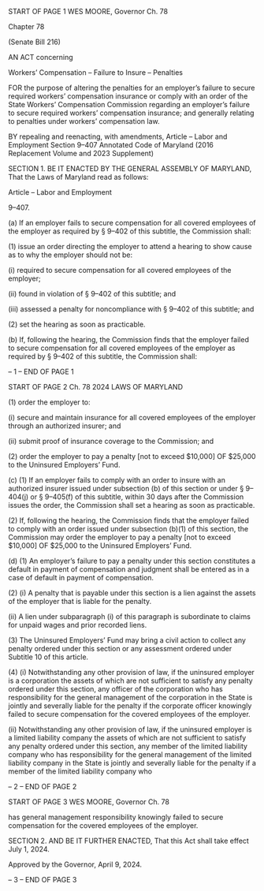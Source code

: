 START OF PAGE 1
WES MOORE, Governor Ch. 78

Chapter 78

(Senate Bill 216)

AN ACT concerning

Workers’ Compensation – Failure to Insure – Penalties

FOR the purpose of altering the penalties for an employer’s failure to secure required
workers’ compensation insurance or comply with an order of the State Workers’
Compensation Commission regarding an employer’s failure to secure required
workers’ compensation insurance; and generally relating to penalties under workers’
compensation law.

BY repealing and reenacting, with amendments,
Article – Labor and Employment
Section 9–407
Annotated Code of Maryland
(2016 Replacement Volume and 2023 Supplement)

SECTION 1. BE IT ENACTED BY THE GENERAL ASSEMBLY OF MARYLAND,
That the Laws of Maryland read as follows:

Article – Labor and Employment

9–407.

(a) If an employer fails to secure compensation for all covered employees of the
employer as required by § 9–402 of this subtitle, the Commission shall:

(1) issue an order directing the employer to attend a hearing to show cause
as to why the employer should not be:

(i) required to secure compensation for all covered employees of the
employer;

(ii) found in violation of § 9–402 of this subtitle; and

(iii) assessed a penalty for noncompliance with § 9–402 of this
subtitle; and

(2) set the hearing as soon as practicable.

(b) If, following the hearing, the Commission finds that the employer failed to
secure compensation for all covered employees of the employer as required by § 9–402 of
this subtitle, the Commission shall:

– 1 –
END OF PAGE 1

START OF PAGE 2
Ch. 78 2024 LAWS OF MARYLAND

(1) order the employer to:

(i) secure and maintain insurance for all covered employees of the
employer through an authorized insurer; and

(ii) submit proof of insurance coverage to the Commission; and

(2) order the employer to pay a penalty [not to exceed $10,000] OF $25,000
to the Uninsured Employers’ Fund.

(c) (1) If an employer fails to comply with an order to insure with an
authorized insurer issued under subsection (b) of this section or under § 9–404(j) or §
9–405(f) of this subtitle, within 30 days after the Commission issues the order, the
Commission shall set a hearing as soon as practicable.

(2) If, following the hearing, the Commission finds that the employer failed
to comply with an order issued under subsection (b)(1) of this section, the Commission may
order the employer to pay a penalty [not to exceed $10,000] OF $25,000 to the Uninsured
Employers’ Fund.

(d) (1) An employer’s failure to pay a penalty under this section constitutes a
default in payment of compensation and judgment shall be entered as in a case of default
in payment of compensation.

(2) (i) A penalty that is payable under this section is a lien against the
assets of the employer that is liable for the penalty.

(ii) A lien under subparagraph (i) of this paragraph is subordinate to
claims for unpaid wages and prior recorded liens.

(3) The Uninsured Employers’ Fund may bring a civil action to collect any
penalty ordered under this section or any assessment ordered under Subtitle 10 of this
article.

(4) (i) Notwithstanding any other provision of law, if the uninsured
employer is a corporation the assets of which are not sufficient to satisfy any penalty
ordered under this section, any officer of the corporation who has responsibility for the
general management of the corporation in the State is jointly and severally liable for the
penalty if the corporate officer knowingly failed to secure compensation for the covered
employees of the employer.

(ii) Notwithstanding any other provision of law, if the uninsured
employer is a limited liability company the assets of which are not sufficient to satisfy any
penalty ordered under this section, any member of the limited liability company who has
responsibility for the general management of the limited liability company in the State is
jointly and severally liable for the penalty if a member of the limited liability company who

– 2 –
END OF PAGE 2

START OF PAGE 3
WES MOORE, Governor Ch. 78

has general management responsibility knowingly failed to secure compensation for the
covered employees of the employer.

SECTION 2. AND BE IT FURTHER ENACTED, That this Act shall take effect July
1, 2024.

Approved by the Governor, April 9, 2024.

– 3 –
END OF PAGE 3